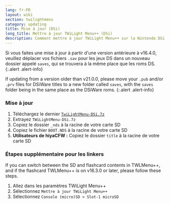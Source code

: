 ```yaml
---
lang: fr-FR
layout: wiki
section: twilightmenu
category: updating
title: Mise à jour (DSi)
long_title: Mettre à jour TWiLight Menu++ (DSi)
description: Comment mettre à jour TWiLight Menu++ sur la Nintendo DSi
---
```


Si vous faites une mise à jour à partir d'une version antérieure à v16.4.0, veuillez déplacer vos fichiers `.sav` pour les jeux DS dans un nouveau dossier appelé `saves`, qui se trouvera à la même place que les roms DS.
{:.alert .alert-info}

If updating from a version older than v21.0.0, please move your `.pub` and/or `.prv` files for DSiWare titles to a new folder called `saves`, with the `saves` folder being in the same place as the DSiWare roms.
{:.alert .alert-info}

### Mise à jour
1. Téléchargez le dernier [`TwiLightMenu-DSi.7z`](https://github.com/DS-Homebrew/TWiLightMenu/releases/latest/download/TWiLightMenu-DSi.7z)
1. Extrayez `TWiLightMenu-DSi.7z`
1. Copiez le dossier `_nds` à la racine de votre carte SD
1. Copiez le fichier `BOOT.NDS` à la racine de votre carte SD
1. **Utilisateurs de hiyaCFW :** Copiez le dossier `title` à la racine de votre carte SD

### Étapes supplémentaire pour les linkers

If you can switch between the SD and flashcard contents in TWLMenu++, and if the flashcard TWLMenu++ is on v16.3.0 or later, please follow these steps.

1. Allez dans les paramètres TWiLight Menu++
1. Sélectionnez `Mettre à jour TWiLight Menu++`
1. Sélectionnez `Console (micro)SD > Slot-1 microSD`

